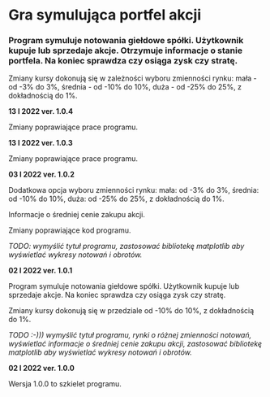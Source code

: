 <h1>Gra symulująca portfel akcji</h1>

<h3>Program symuluje notowania giełdowe spółki. Użytkownik kupuje lub sprzedaje akcje. Otrzymuje informacje o stanie portfela. Na koniec sprawdza czy osiąga zysk
czy stratę.</h3>

Zmiany kursy dokonują się w zależności  wyboru zmienności rynku: mała - od -3% do 3%, średnia - od -10% do 10%, duża - od -25% do 25%, z dokładnością do 1%.

**13 I 2022 ver. 1.0.4**

Zmiany poprawiające prace programu.

**13 I 2022 ver. 1.0.3**

Zmiany poprawiające prace programu.

**03 I 2022 ver. 1.0.2**

Dodatkowa opcja wyboru zmienności rynku: mała: od -3% do 3%, średnia: od -10% do 10%, duża: od -25% do 25%, z dokładnością do 1%.

Informacje o średniej cenie zakupu akcji.

Zmiany poprawiające kod programu.

*TODO: wymyślić tytuł programu, zastosować bibliotekę matplotlib aby wyświetlać wykresy notowań i obrotów.*

**02 I 2022 ver. 1.0.1**

Program symuluje notowania giełdowe spółki. Użytkownik kupuje lub sprzedaje akcje. Na koniec sprawdza czy osiąga zysk
czy stratę.

Zmiany kursy dokonują się w przedziale od -10% do 10%, z dokładnością do 1%.

*TODO :-))) wymyślić tytuł programu, rynki o różnej zmienności notowań, wyświetlać informacje o średniej cenie zakupu akcji, zastosować bibliotekę matplotlib aby wyświetlać wykresy notowań i obrotów.*

**02 I 2022 ver. 1.0.0**

Wersja 1.0.0 to szkielet programu.
